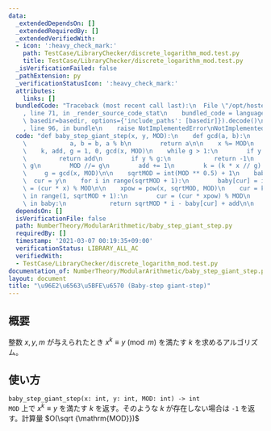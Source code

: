 ```yaml
---
data:
  _extendedDependsOn: []
  _extendedRequiredBy: []
  _extendedVerifiedWith:
  - icon: ':heavy_check_mark:'
    path: TestCase/LibraryChecker/discrete_logarithm_mod.test.py
    title: TestCase/LibraryChecker/discrete_logarithm_mod.test.py
  _isVerificationFailed: false
  _pathExtension: py
  _verificationStatusIcon: ':heavy_check_mark:'
  attributes:
    links: []
  bundledCode: "Traceback (most recent call last):\n  File \"/opt/hostedtoolcache/Python/3.9.2/x64/lib/python3.9/site-packages/onlinejudge_verify/documentation/build.py\"\
    , line 71, in _render_source_code_stat\n    bundled_code = language.bundle(stat.path,\
    \ basedir=basedir, options={'include_paths': [basedir]}).decode()\n  File \"/opt/hostedtoolcache/Python/3.9.2/x64/lib/python3.9/site-packages/onlinejudge_verify/languages/python.py\"\
    , line 96, in bundle\n    raise NotImplementedError\nNotImplementedError\n"
  code: "def baby_step_giant_step(x, y, MOD):\n    def gcd(a, b):\n        while b:\n\
    \            a, b = b, a % b\n        return a\n\n    x %= MOD\n    y %= MOD\n\
    \    k, add, g = 1, 0, gcd(x, MOD)\n    while g > 1:\n        if y == k:\n   \
    \         return add\n        if y % g:\n            return -1\n        y //=\
    \ g\n        MOD //= g\n        add += 1\n        k = (k * x // g) % MOD\n   \
    \     g = gcd(x, MOD)\n\n    sqrtMOD = int(MOD ** 0.5) + 1\n    baby = {}\n  \
    \  cur = y\n    for i in range(sqrtMOD + 1):\n        baby[cur] = i\n        cur\
    \ = (cur * x) % MOD\n\n    xpow = pow(x, sqrtMOD, MOD)\n    cur = k\n    for i\
    \ in range(1, sqrtMOD + 1):\n        cur = (cur * xpow) % MOD\n        if cur\
    \ in baby:\n            return sqrtMOD * i - baby[cur] + add\n\n    return -1\n"
  dependsOn: []
  isVerificationFile: false
  path: NumberTheory/ModularArithmetic/baby_step_giant_step.py
  requiredBy: []
  timestamp: '2021-03-07 00:19:35+09:00'
  verificationStatus: LIBRARY_ALL_AC
  verifiedWith:
  - TestCase/LibraryChecker/discrete_logarithm_mod.test.py
documentation_of: NumberTheory/ModularArithmetic/baby_step_giant_step.py
layout: document
title: "\u96E2\u6563\u5BFE\u6570 (Baby-step giant-step)"
---
```


## 概要
整数 $x, y, m$ が与えられたとき $x^k \equiv y \pmod{m}$ を満たす $k$ を求めるアルゴリズム。

## 使い方
`baby_step_giant_step(x: int, y: int, MOD: int) -> int`  
`MOD` 上で $x^k \equiv y$ を満たす $k$ を返す。そのような $k$ が存在しない場合は `-1` を返す。計算量 $O(\sqrt {\mathrm{MOD}})$
